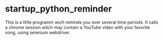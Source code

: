 # startup_python_reminder

This is a little programm wich reminds you over several time periods. 
It calls a chrome session witch may contain a YouTube video with your favorite song, using selenium webdriver.
